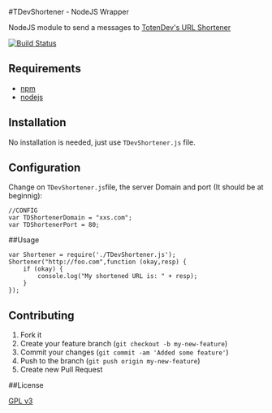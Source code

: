 #TDevShortener - NodeJS Wrapper

NodeJS module to send a messages to [TotenDev's URL Shortener](https://github.com/TotenDev/TDevShortener/)

[![Build Status](https://secure.travis-ci.org/TotenDev/TDevShortener-LibNode.png?branch=master)](http://travis-ci.org/TotenDev/TDevShortener-LibNode)

## Requirements

- [npm](https://github.com/isaacs/npm)
- [nodejs](https://github.com/joyent/node)

## Installation

No installation is needed, just use `TDevShortener.js` file.

## Configuration

Change on `TDevShortener.js`file, the server Domain and port (It should be at beginnig):

    //CONFIG
    var TDShortenerDomain = "xxs.com";
    var TDShortenerPort = 80;

##Usage

    var Shortener = require('./TDevShortener.js');
    Shortener("http://foo.com",function (okay,resp) {
	    if (okay) {
			console.log("My shortened URL is: " + resp);
		}
	});
	
	
## Contributing

1. Fork it
2. Create your feature branch (`git checkout -b my-new-feature`)
3. Commit your changes (`git commit -am 'Added some feature'`)
4. Push to the branch (`git push origin my-new-feature`)
5. Create new Pull Request

##License

[GPL v3](https://github.com/TotenDev/TDevShortener-LibNode/raw/master/LICENSE)
